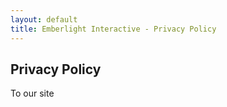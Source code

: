 ```yaml
---
layout: default
title: Emberlight Interactive - Privacy Policy
---
```


## Privacy Policy

To our site